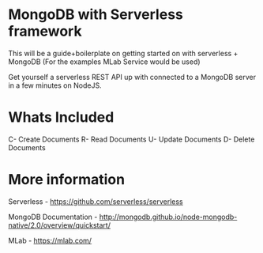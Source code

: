 # MongoDB with Serverless framework

This will be a guide+boilerplate on getting started on with serverless + MongoDB (For the examples MLab Service would be used)

Get yourself a serverless REST API up with connected to a MongoDB server in a few minutes on NodeJS.

# Whats Included

C- Create Documents
R- Read Documents
U- Update Documents
D- Delete Documents

# More information

Serverless - https://github.com/serverless/serverless

MongoDB Documentation - http://mongodb.github.io/node-mongodb-native/2.0/overview/quickstart/

MLab - https://mlab.com/
